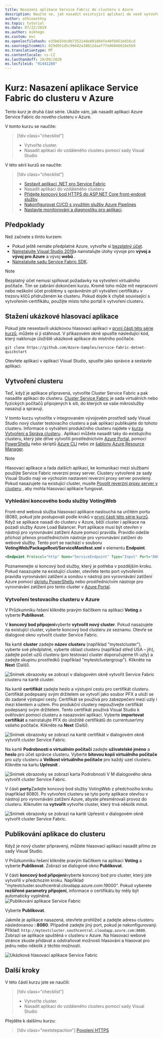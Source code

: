 ```yaml
---
title: Nasazení aplikace Service Fabric do clusteru v Azure
description: Naučte se, jak nasadit existující aplikaci do nově vytvořeného clusteru Azure Service Fabric ze sady Visual Studio.
author: athinanthny
ms.topic: tutorial
ms.date: 07/22/2019
ms.author: mikhegn
ms.custom: mvc
ms.openlocfilehash: e35b655dc8b735214de891884fe40fb951dd16cd
ms.sourcegitcommit: 829d951d5c90442a38012daaf77e86046018e5b9
ms.translationtype: MT
ms.contentlocale: cs-CZ
ms.lasthandoff: 10/09/2020
ms.locfileid: "91441288"
---
```

# <a name="tutorial-deploy-a-service-fabric-application-to-a-cluster-in-azure"></a>Kurz: Nasazení aplikace Service Fabric do clusteru v Azure

Tento kurz je druhá část série. Ukáže vám, jak nasadit aplikaci Azure Service Fabric do nového clusteru v Azure.

V tomto kurzu se naučíte:
> [!div class="checklist"]
> * Vytvořte cluster.
> * Nasadit aplikaci do vzdáleného clusteru pomocí sady Visual Studio

V této sérii kurzů se naučíte:
> [!div class="checklist"]
> * [Sestavit aplikaci .NET pro Service Fabric](service-fabric-tutorial-create-dotnet-app.md)
> * Nasadit aplikaci do vzdáleného clusteru
> * [Přidejte koncový bod HTTPS do ASP.NET Core front-endové služby](service-fabric-tutorial-dotnet-app-enable-https-endpoint.md).
> * [Nakonfigurovat CI/CD s využitím služby Azure Pipelines](service-fabric-tutorial-deploy-app-with-cicd-vsts.md)
> * [Nastavte monitorování a diagnostiku pro aplikaci](service-fabric-tutorial-monitoring-aspnet.md).

## <a name="prerequisites"></a>Předpoklady

Než začnete s tímto kurzem:

* Pokud ještě nemáte předplatné Azure, vytvořte si [bezplatný účet](https://azure.microsoft.com/free/?WT.mc_id=A261C142F).
* [Nainstalujte Visual Studio 2019](https://www.visualstudio.com/)a nainstalujte úlohy vývoje pro **vývoj a vývoj pro Azure** a vývoj **webů** .
* [Nainstalujte sadu Service Fabric SDK](service-fabric-get-started.md).

> [!NOTE]
> Bezplatný účet nemusí splňovat požadavky na vytvoření virtuálního počítače. Tím se zabrání dokončení kurzu. Kromě toho může mít nepracovní nebo neškolní účet problémy s oprávněním při vytváření certifikátu v trezoru klíčů přidruženém ke clusteru. Pokud dojde k chybě související s vytvořením certifikátu, použijte místo toho portál k vytvoření clusteru. 

## <a name="download-the-voting-sample-application"></a>Stažení ukázkové hlasovací aplikace

Pokud jste nesestavili ukázkovou hlasovací aplikaci v [první části této série kurzů](service-fabric-tutorial-create-dotnet-app.md), můžete si ji stáhnout. V příkazovém okně spusťte následující kód, který naklonuje úložiště ukázkové aplikace do místního počítače.

```git
git clone https://github.com/Azure-Samples/service-fabric-dotnet-quickstart 
```

Otevřete aplikaci v aplikaci Visual Studio, spusťte jako správce a sestavte aplikaci.

## <a name="create-a-cluster"></a>Vytvoření clusteru

Teď, když je aplikace připravená, vytvoříte Cluster Service Fabric a pak nasadíte aplikaci do clusteru. [Cluster Service Fabric](./service-fabric-deploy-anywhere.md) je sada virtuálních nebo fyzických počítačů připojených k síti, do kterých se vaše mikroslužby nasazují a spravují.

V tomto kurzu vytvoříte v integrovaném vývojovém prostředí sady Visual Studio nový cluster testovacího clusteru a pak aplikaci publikujete do tohoto clusteru. Informace o vytváření produkčního clusteru najdete v [kurzu Vytvoření a Správa clusteru](service-fabric-tutorial-create-vnet-and-windows-cluster.md) . Aplikaci můžete nasadit taky do existujícího clusteru, který jste dříve vytvořili prostřednictvím [Azure Portal](https://portal.azure.com), pomocí [PowerShellu](./scripts/service-fabric-powershell-create-secure-cluster-cert.md) nebo skriptů [Azure CLI](./scripts/cli-create-cluster.md) nebo ze [šablony Azure Resource Manager](service-fabric-tutorial-create-vnet-and-windows-cluster.md).

> [!NOTE]
> Hlasovací aplikace a řada dalších aplikací, ke komunikaci mezi službami použijte Service Fabric reverzní proxy server. Clustery vytvořené ze sady Visual Studio mají ve výchozím nastavení reverzní proxy server povolený. Pokud nasazujete na existující cluster, musíte [Povolit reverzní proxy server v clusteru](service-fabric-reverseproxy-setup.md) , aby mohla hlasovací aplikace fungovat.


### <a name="find-the-votingweb-service-endpoint"></a>Vyhledání koncového bodu služby VotingWeb

Front-end webová služba hlasovací aplikace naslouchá na určitém portu (8080, pokud jste postupovali podle kroků v [první části této série kurzů](service-fabric-tutorial-create-dotnet-app.md). Když se aplikace nasadí do clusteru v Azure, běží cluster i aplikace na pozadí služby Azure Load Balancer. Port aplikace musí být otevřen v nástroji pro vyrovnávání zatížení Azure pomocí pravidla. Pravidlo odešle příchozí přenos prostřednictvím nástroje pro vyrovnávání zatížení do webové služby. Tento port se nachází v souboru **VotingWeb/PackageRoot/ServiceManifest.xml** v elementu **Endpoint**. 

```xml
<Endpoint Protocol="http" Name="ServiceEndpoint" Type="Input" Port="8080" />
```

Poznamenejte si koncový bod služby, který je potřeba v pozdějším kroku.  Pokud nasazujete na existující cluster, otevřete tento port vytvořením pravidla vyrovnávání zatížení a sondou v nástroji pro vyrovnávání zatížení Azure pomocí [skriptu PowerShellu](./scripts/service-fabric-powershell-open-port-in-load-balancer.md) nebo prostřednictvím nástroje pro vyrovnávání zatížení pro tento cluster v [Azure Portal](https://portal.azure.com).

### <a name="create-a-test-cluster-in-azure"></a>Vytvoření testovacího clusteru v Azure
V Průzkumníku řešení klikněte pravým tlačítkem na aplikaci **Voting** a vyberte **Publikovat**.

V **koncový bod připojení**vyberte **vytvořit nový cluster**.  Pokud nasazujete na existující cluster, vyberte koncový bod clusteru ze seznamu.  Otevře se dialogové okno vytvořit cluster Service Fabric.

Na kartě **cluster** zadejte **název clusteru** (například "mytestcluster"), vyberte své předplatné, vyberte oblast clusteru (například střed USA – jih), zadejte počet uzlů clusteru (pro testovací cluster doporučujeme tři uzly) a zadejte skupinu prostředků (například "mytestclustergroup"). Klikněte na **Next** (Další).

![Snímek obrazovky se zobrazí v dialogovém okně vytvořit Service Fabric clusteru na kartě cluster.](./media/service-fabric-tutorial-deploy-app-to-party-cluster/create-cluster.png)

Na kartě **certifikát** zadejte heslo a výstupní cestu pro certifikát clusteru. Certifikát podepsaný svým držitelem se vytvoří jako soubor PFX a uloží se do zadané výstupní cesty.  Certifikát se používá pro zabezpečení mezi uzly i mezi klientem a uzlem.  Pro produkční clustery nepoužívejte certifikát podepsaný svým držitelem.  Tento certifikát používá Visual Studio k ověřování pomocí clusteru a nasazování aplikací. Vyberte **importovat certifikát** a nainstalujte PFX do úložiště certifikátů do currentuser\my vašeho počítače.  Klikněte na **Next** (Další).

![Snímek obrazovky se zobrazí na kartě certifikát v dialogovém okně vytvořit cluster Service Fabric.](./media/service-fabric-tutorial-deploy-app-to-party-cluster/certificate.png)

Na kartě **Podrobnosti o virtuálním počítači** zadejte **uživatelské jméno** a **heslo** pro účet správce clusteru.  Vyberte **bitovou kopii virtuálního počítače** pro uzly clusteru a **Velikost virtuálního počítače** pro každý uzel clusteru.  Klikněte na kartu **Upřesnit** .

![Snímek obrazovky se zobrazí karta Podrobnosti V M dialogového okna vytvořit cluster Service Fabric.](./media/service-fabric-tutorial-deploy-app-to-party-cluster/vm-detail.png)

V části **porty**Zadejte koncový bod služby VotingWeb z předchozího kroku (například 8080).  Po vytvoření clusteru se tyto porty aplikace otevřou v nástroji pro vyrovnávání zatížení Azure, abyste přesměrovali provoz do clusteru.  Kliknutím na **vytvořit** vytvořte cluster, který trvá několik minut.

![Snímek obrazovky se zobrazí na kartě Upřesnit v dialogovém okně vytvořit cluster Service Fabric.](./media/service-fabric-tutorial-deploy-app-to-party-cluster/advanced.png)

## <a name="publish-the-application-to-the-cluster"></a>Publikování aplikace do clusteru

Když je nový cluster připravený, můžete hlasovací aplikaci nasadit přímo ze sady Visual Studio.

V Průzkumníku řešení klikněte pravým tlačítkem na aplikaci **Voting** a vyberte **Publikovat**. Zobrazí se dialogové okno **Publikovat**.

V části **koncový bod připojení**vyberte koncový bod pro cluster, který jste vytvořili v předchozím kroku.  Například "mytestcluster.southcentral.cloudapp.azure.com:19000". Pokud vyberete **rozšířené parametry připojení**, informace o certifikátu by měly být automaticky vyplněné.  
![Publikování aplikace Service Fabric](./media/service-fabric-tutorial-deploy-app-to-party-cluster/publish-app.png)

Vyberte **Publikovat**.

Jakmile je aplikace nasazená, otevřete prohlížeč a zadejte adresu clusteru následovanou **: 8080**. Případně zadejte jiný port, pokud je nakonfigurovaný. Příklad: `http://mytestcluster.southcentral.cloudapp.azure.com:8080`. Zobrazí se aplikace spuštěná v clusteru v Azure. Na hlasovací webové stránce zkuste přidávat a odstraňovat možnosti hlasování a hlasovat pro jednu nebo několik z těchto možností.

![Ukázková hlasovací aplikace Service Fabric](./media/service-fabric-tutorial-deploy-app-to-party-cluster/application-screenshot-new-azure.png)


## <a name="next-steps"></a>Další kroky
V této části kurzu jste se naučili:

> [!div class="checklist"]
> * Vytvořte cluster.
> * Nasadit aplikaci do vzdáleného clusteru pomocí sady Visual Studio

Přejděte k dalšímu kurzu:
> [!div class="nextstepaction"]
> [Povolení HTTPS](service-fabric-tutorial-dotnet-app-enable-https-endpoint.md)
